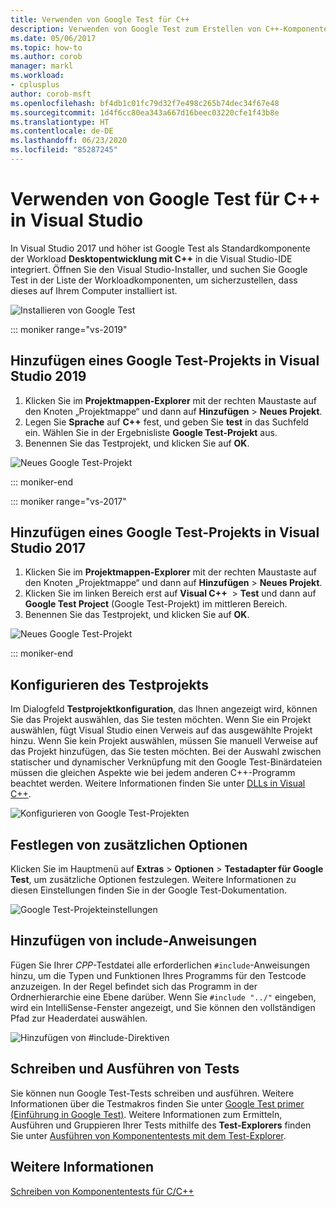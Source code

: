 ```yaml
---
title: Verwenden von Google Test für C++
description: Verwenden von Google Test zum Erstellen von C++-Komponententests in Visual Studio.
ms.date: 05/06/2017
ms.topic: how-to
ms.author: corob
manager: markl
ms.workload:
- cplusplus
author: corob-msft
ms.openlocfilehash: bf4db1c01fc79d32f7e498c265b74dec34f67e48
ms.sourcegitcommit: 1d4f6cc80ea343a667d16beec03220cfe1f43b8e
ms.translationtype: HT
ms.contentlocale: de-DE
ms.lasthandoff: 06/23/2020
ms.locfileid: "85287245"
---
```

# <a name="how-to-use-google-test-for-c-in-visual-studio"></a>Verwenden von Google Test für C++ in Visual Studio

In Visual Studio 2017 und höher ist Google Test als Standardkomponente der Workload **Desktopentwicklung mit C++** in die Visual Studio-IDE integriert. Öffnen Sie den Visual Studio-Installer, und suchen Sie Google Test in der Liste der Workloadkomponenten, um sicherzustellen, dass dieses auf Ihrem Computer installiert ist.

![Installieren von Google Test](media/cpp-google-component.png)

::: moniker range="vs-2019"

## <a name="add-a-google-test-project-in-visual-studio-2019"></a>Hinzufügen eines Google Test-Projekts in Visual Studio 2019

1. Klicken Sie im **Projektmappen-Explorer** mit der rechten Maustaste auf den Knoten „Projektmappe“ und dann auf **Hinzufügen** > **Neues Projekt**.
2. Legen Sie **Sprache** auf **C++** fest, und geben Sie **test** in das Suchfeld ein. Wählen Sie in der Ergebnisliste **Google Test-Projekt** aus.
3. Benennen Sie das Testprojekt, und klicken Sie auf **OK**.

![Neues Google Test-Projekt](media/vs-2019/cpp-gtest-new-project-vs2019.png)

::: moniker-end

::: moniker range="vs-2017"

## <a name="add-a-google-test-project-in-visual-studio-2017"></a>Hinzufügen eines Google Test-Projekts in Visual Studio 2017

1. Klicken Sie im **Projektmappen-Explorer** mit der rechten Maustaste auf den Knoten „Projektmappe“ und dann auf **Hinzufügen** > **Neues Projekt**.
2. Klicken Sie im linken Bereich erst auf **Visual C++**  > **Test** und dann auf **Google Test Project** (Google Test-Projekt) im mittleren Bereich.
3. Benennen Sie das Testprojekt, und klicken Sie auf **OK**.

![Neues Google Test-Projekt](media/cpp-gtest-new-project.png)

::: moniker-end

## <a name="configure-the-test-project"></a>Konfigurieren des Testprojekts

Im Dialogfeld **Testprojektkonfiguration**, das Ihnen angezeigt wird, können Sie das Projekt auswählen, das Sie testen möchten. Wenn Sie ein Projekt auswählen, fügt Visual Studio einen Verweis auf das ausgewählte Projekt hinzu. Wenn Sie kein Projekt auswählen, müssen Sie manuell Verweise auf das Projekt hinzufügen, das Sie testen möchten. Bei der Auswahl zwischen statischer und dynamischer Verknüpfung mit den Google Test-Binärdateien müssen die gleichen Aspekte wie bei jedem anderen C++-Programm beachtet werden. Weitere Informationen finden Sie unter [DLLs in Visual C++](/cpp/build/dlls-in-visual-cpp).

![Konfigurieren von Google Test-Projekten](media/cpp-gtest-config.png)

## <a name="set-additional-options"></a>Festlegen von zusätzlichen Optionen

Klicken Sie im Hauptmenü auf **Extras** > **Optionen** > **Testadapter für Google Test**, um zusätzliche Optionen festzulegen. Weitere Informationen zu diesen Einstellungen finden Sie in der Google Test-Dokumentation.

![Google Test-Projekteinstellungen](media/cpp-gtest-settings.png)

## <a name="add-include-directives"></a>Hinzufügen von include-Anweisungen

Fügen Sie Ihrer *CPP*-Testdatei alle erforderlichen `#include`-Anweisungen hinzu, um die Typen und Funktionen Ihres Programms für den Testcode anzuzeigen. In der Regel befindet sich das Programm in der Ordnerhierarchie eine Ebene darüber. Wenn Sie `#include "../"` eingeben, wird ein IntelliSense-Fenster angezeigt, und Sie können den vollständigen Pfad zur Headerdatei auswählen.

![Hinzufügen von #include-Direktiven](media/cpp-gtest-includes.png)

## <a name="write-and-run-tests"></a>Schreiben und Ausführen von Tests

Sie können nun Google Test-Tests schreiben und ausführen. Weitere Informationen über die Testmakros finden Sie unter [Google Test primer (Einführung in Google Test)](https://github.com/google/googletest/blob/master/googletest/docs/primer.md). Weitere Informationen zum Ermitteln, Ausführen und Gruppieren Ihrer Tests mithilfe des **Test-Explorers** finden Sie unter [Ausführen von Komponententests mit dem Test-Explorer](run-unit-tests-with-test-explorer.md).

## <a name="see-also"></a>Weitere Informationen

[Schreiben von Komponententests für C/C++](writing-unit-tests-for-c-cpp.md)
